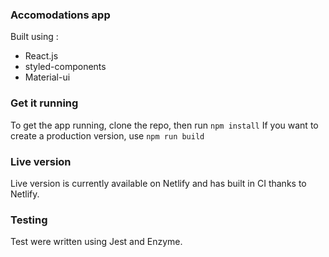 ### Accomodations app

Built using :

- React.js
- styled-components
- Material-ui

### Get it running

To get the app running, clone the repo, then run `npm install`
If you want to create a production version, use `npm run build`

### Live version

Live version is currently available on Netlify and has built in CI thanks to Netlify.

### Testing

Test were written using Jest and Enzyme.
